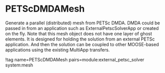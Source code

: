 # PETScDMDAMesh

Generate a parallel (distributed) mesh from PETSc DMDA.  DMDA could be passed in from an application such as ExternalPetscSolverApp or created on the fly. Note that this mesh object does not have one layer of ghost elements. It is designed for holding the solution from an external PETSc application. And then the solution can be coupled to other MOOSE-based applications using the existing MultiApp transfers.

!tag name=PETScDMDAMesh pairs=module:external_petsc_solver system:mesh
